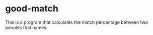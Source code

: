 # good-match
This is a program that calculates the match percentage between two peoples first names.
